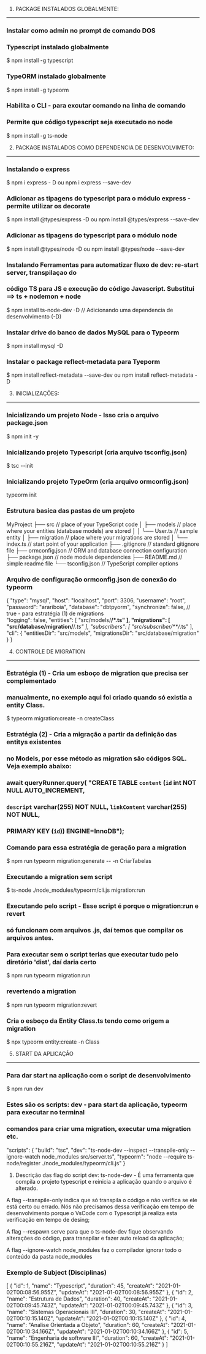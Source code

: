 
1. PACKAGE INSTALADOS GLOBALMENTE:
----------------------------------

### Instalar como admin no prompt de comando DOS
### Typescript instalado globalmente
$ npm install -g typescript

### TypeORM instalado globalmente
$ npm install -g typeorm

### Habilita o CLI - para excutar comando na linha de comando
### Permite que código typescript seja executado no node
$ npm install -g ts-node


2. PACKAGE INSTALADOS COMO DEPENDENCIA DE DESENVOLVIMETO:
---------------------------------------------------------

### Instalando o express
$ npm i express - D   ou   npm i express --save-dev

### Adicionar as tipagens do typescript para o módulo express - permite utilizar os decorate
$ npm install @types/express -D   ou   npm install @types/express --save-dev

### Adicionar as tipagens do typescript para o módulo node
$ npm install @types/node -D   ou   npm install @types/node --save-dev

### Instalando Ferramentas para automatizar fluxo de dev: re-start server, transpilaçao do  
### código TS para JS e execução do código Javascript. Substitui ==> ts + nodemon + node
$ npm install ts-node-dev -D   // Adicionando uma dependencia de desenvolvimento (-D)

### Instalar drive do banco de dados MySQL para o Typeorm
$ npm install mysql -D

### Instalar o package reflect-metadata para Tyeporm
$ npm install reflect-metadata --save-dev ou  npm install reflect-metadata -D

3. INICIALIZAÇÕES:
------------------

### Inicializando um projeto Node - Isso cria o arquivo package.json
$ npm init -y

### Inicializando projeto Typescript (cria arquivo tsconfig.json)
$ tsc --init

### Inicializando projeto TypeOrm (cria arquivo ormconfig.json)
typeorm init

### Estrutura basica das pastas de um projeto
MyProject
├── src              // place of your TypeScript code
│   ├── models       // place where your entities (database models) are stored
│   │   └── User.ts  // sample entity
│   ├── migration    // place where your migrations are stored
│   └── index.ts     // start point of your application
├── .gitignore       // standard gitignore file
├── ormconfig.json   // ORM and database connection configuration
├── package.json     // node module dependencies
├── README.md        // simple readme file
└── tsconfig.json    // TypeScript compiler options

### Arquivo de configuração ormconfig.json de conexão do typeorm
{
    "type": "mysql",
    "host": "localhost",
    "port": 3306,
    "username": "root",
    "password": "arariboia",
    "database": "dbtpyorm",
    "synchronize": false,             // true - para estratégia (1)  de migrations    
    "logging": false,
    "entities": [
       "src/models/**/*.ts"
    ],
    "migrations": [
       "src/database/migration/**/*.ts"
    ],
    "subscribers": [
       "src/subscriber/**/*.ts"
    ],
    "cli": {
      "entitiesDir": "src/models",
      "migrationsDir": "src/database/migration"
    }
 }

4. CONTROLE DE MIGRATION
-------------------------

### Estratégia (1) - Cria um esboço de migration que precisa ser complementado 
### manualmente, no exemplo aqui foi criado quando só existia a entity Class.
$ typeorm migration:create -n createClass

### Estratégia (2) - Cria a migração a partir da definição das entitys existentes
### no Models, por esse método as migration são códigos SQL. Veja exemplo abaixo:
### await queryRunner.query( "CREATE TABLE `content` (`id` int NOT NULL AUTO_INCREMENT,
###                          `descript` varchar(255) NOT NULL, `linkContent` varchar(255) NOT NULL, 
###                          PRIMARY KEY (`id`)) ENGINE=InnoDB");
### Comando para essa estratégia de geração para a migration
$ npm run typeorm migration:generate -- -n CriarTabelas

### Executando a migration sem script
$ ts-node ./node_modules/typeorm/cli.js migration:run

### Executando pelo script - Esse script é porque o migration:run e revert
### só funcionam com arquivos .js, daí temos que compilar os arquivos antes.
### Para executar sem o script terias que executar tudo pelo diretório 'dist', daí daria certo
$ npm run typeorm migration:run

### revertendo a migration
$ npm run typeorm migration:revert

### Cria o esboço da Entity Class.ts tendo como origem a migration
$ npx typeorm entity:create -n Class


5. START DA APLICAÇÃO
---------------------

### Para dar start na aplicação com o script de desenvolvimento
$ npm run dev

### Estes são os scripts: dev - para start da aplicação, typeorm para executar no terminal
### comandos para criar uma migration, executar uma migration etc.
  "scripts": {
    "build": "tsc",
    "dev": "ts-node-dev --inspect --transpile-only --ignore-watch node_modules src/server.ts",
    "typeorm": "node --require ts-node/register ./node_modules/typeorm/cli.js"
  }

1. Descrição das flag do script dev:
  ts-node-dev - É uma ferramenta que compila o projeto typescript e reinicia a aplicação quando o arquivo é alterado.
  
  A flag --transpile-only indica que só transpila o código e não verifica se ele está certo ou errado. Nós não precisamos dessa verificação em tempo de desenvolvimento porque o VsCode com o Typescript já realiza esta verificação em tempo de desing;

  A flag --respawn serve para que o ts-node-dev fique observando alterações do código, para transpilar e fazer auto reload da aplicação;
  
  A flag --ignore-watch node_modules faz o compilador ignorar todo o conteúdo da pasta node_modules

### Exemplo de Subject (Disciplinas)
[
  {
    "id": 1,
    "name": "Typescript",
    "duration": 45,
    "createAt": "2021-01-02T00:08:56.955Z",
    "updateAt": "2021-01-02T00:08:56.955Z"
  },
  {
    "id": 2,
    "name": "Estrutura de Dados",
    "duration": 40,
    "createAt": "2021-01-02T00:09:45.743Z",
    "updateAt": "2021-01-02T00:09:45.743Z"
  },
  {
    "id": 3,
    "name": "Sistemas Operacionais III",
    "duration": 30,
    "createAt": "2021-01-02T00:10:15.140Z",
    "updateAt": "2021-01-02T00:10:15.140Z"
  },
  {
    "id": 4,
    "name": "Analise Orientada a Objeto",
    "duration": 60,
    "createAt": "2021-01-02T00:10:34.166Z",
    "updateAt": "2021-01-02T00:10:34.166Z"
  },
  {
    "id": 5,
    "name": "Engenharia de software III",
    "duration": 60,
    "createAt": "2021-01-02T00:10:55.216Z",
    "updateAt": "2021-01-02T00:10:55.216Z"
  }
]